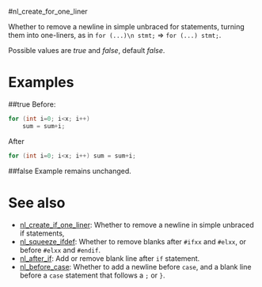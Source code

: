 #nl_create_for_one_liner

Whether to remove a newline in simple unbraced for statements, turning them into one-liners, as in `for (...)\n stmt;` => `for (...) stmt;`.


Possible values are _true_ and _false_, default _false_.

# Examples

##true
Before:
```cpp
for (int i=0; i<x; i++)
	sum = sum+i;
```

After
```cpp
for (int i=0; i<x; i++) sum = sum+i;
```

##false
Example remains unchanged.

# See also
* [nl_create_if_one_liner](nl_create_if_one_liner.md): Whether to remove a newline in simple unbraced if statements,
* [nl_squeeze_ifdef](nl_squeeze_ifdef.md): Whether to remove blanks after `#ifxx` and `#elxx`, or before `#elxx` and `#endif`.
* [nl_after_if](nl_after_if.md): Add or remove blank line after `if` statement.
* [nl_before_case](nl_before_case.md): Whether to add a newline before `case`, and a blank line before a `case` statement that follows a `;` or `}`.
